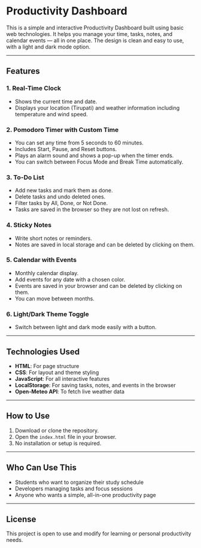 # Productivity Dashboard

This is a simple and interactive Productivity Dashboard built using basic web technologies. It helps you manage your time, tasks, notes, and calendar events — all in one place. The design is clean and easy to use, with a light and dark mode option.

---

## Features

### 1. Real-Time Clock
- Shows the current time and date.
- Displays your location (Tirupati) and weather information including temperature and wind speed.

### 2. Pomodoro Timer with Custom Time
- You can set any time from 5 seconds to 60 minutes.
- Includes Start, Pause, and Reset buttons.
- Plays an alarm sound and shows a pop-up when the timer ends.
- You can switch between Focus Mode and Break Time automatically.

### 3. To-Do List
- Add new tasks and mark them as done.
- Delete tasks and undo deleted ones.
- Filter tasks by All, Done, or Not Done.
- Tasks are saved in the browser so they are not lost on refresh.

### 4. Sticky Notes
- Write short notes or reminders.
- Notes are saved in local storage and can be deleted by clicking on them.

### 5. Calendar with Events
- Monthly calendar display.
- Add events for any date with a chosen color.
- Events are saved in your browser and can be deleted by clicking on them.
- You can move between months.

### 6. Light/Dark Theme Toggle
- Switch between light and dark mode easily with a button.

---

## Technologies Used

- **HTML**: For page structure
- **CSS**: For layout and theme styling
- **JavaScript**: For all interactive features
- **LocalStorage**: For saving tasks, notes, and events in the browser
- **Open-Meteo API**: To fetch live weather data

---

## How to Use

1. Download or clone the repository.
2. Open the `index.html` file in your browser.
3. No installation or setup is required.

---

## Who Can Use This

- Students who want to organize their study schedule
- Developers managing tasks and focus sessions
- Anyone who wants a simple, all-in-one productivity page

---

## License

This project is open to use and modify for learning or personal productivity needs.

